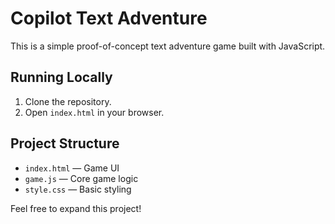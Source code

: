# Copilot Text Adventure

This is a simple proof-of-concept text adventure game built with JavaScript.

## Running Locally

1. Clone the repository.
2. Open `index.html` in your browser.

## Project Structure

- `index.html` — Game UI
- `game.js` — Core game logic
- `style.css` — Basic styling

Feel free to expand this project!